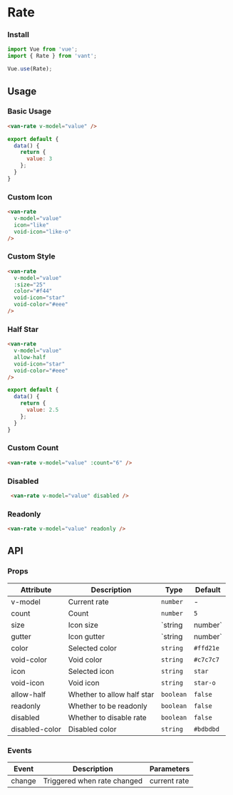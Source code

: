 # Rate

### Install

``` javascript
import Vue from 'vue';
import { Rate } from 'vant';

Vue.use(Rate);
```

## Usage

### Basic Usage

```html
<van-rate v-model="value" />
```

```javascript
export default {
  data() {
    return {
      value: 3
    };
  }
}
```

### Custom Icon

```html
<van-rate
  v-model="value"
  icon="like"
  void-icon="like-o"
/>
```

### Custom Style

```html
<van-rate
  v-model="value"
  :size="25"
  color="#f44"
  void-icon="star"
  void-color="#eee"
/>
```

### Half Star

```html
<van-rate
  v-model="value"
  allow-half
  void-icon="star"
  void-color="#eee"
/>
```

```javascript
export default {
  data() {
    return {
      value: 2.5
    };
  }
}
```

### Custom Count

```html
<van-rate v-model="value" :count="6" />
```

### Disabled

```html
 <van-rate v-model="value" disabled />
```

### Readonly

```html
<van-rate v-model="value" readonly />
```

## API

### Props

| Attribute | Description | Type | Default |
|------|------|------|------|
| v-model | Current rate | `number` | - |
| count | Count | `number` | `5` |
| size | Icon size| `string | number` | `20px` |
| gutter | Icon gutter | `string | number` | `4px` |
| color | Selected color | `string` | `#ffd21e` |
| void-color | Void color | `string` | `#c7c7c7` |
| icon | Selected icon | `string` | `star` |
| void-icon | Void icon | `string` | `star-o` |
| allow-half | Whether to allow half star | `boolean` | `false` |
| readonly | Whether to be readonly | `boolean` | `false` |
| disabled | Whether to disable rate | `boolean` | `false` |
| disabled-color | Disabled color | `string` | `#bdbdbd` | 

### Events

| Event | Description | Parameters |
|------|------|------|
| change | Triggered when rate changed | current rate |
